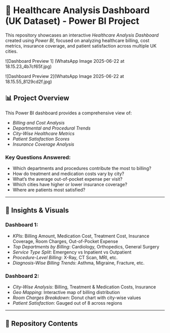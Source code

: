 # 🏥 Healthcare Analysis Dashboard (UK Dataset) - Power BI Project

This repository showcases an interactive *Healthcare Analysis Dashboard* created using *Power BI*, focused on analyzing healthcare billing, cost metrics, insurance coverage, and patient satisfaction across multiple UK cities.

![Dashboard Preview 1] (WhatsApp Image 2025-06-22 at 18.15.23_4b7cf65f.jpg)

![Dashboard Preview 2](WhatsApp Image 2025-06-22 at 18.15.55_8129cd2f.jpg)

## 📊 Project Overview

This Power BI dashboard provides a comprehensive view of:

- *Billing and Cost Analysis*
- *Departmental and Procedural Trends*
- *City-Wise Healthcare Metrics*
- *Patient Satisfaction Scores*
- *Insurance Coverage Analysis*

### Key Questions Answered:
- Which departments and procedures contribute the most to billing?
- How do treatment and medication costs vary by city?
- What’s the average out-of-pocket expense per visit?
- Which cities have higher or lower insurance coverage?
- Where are patients most satisfied?

---

## 🧠 Insights & Visuals

### Dashboard 1:
- *KPIs*: Billing Amount, Medication Cost, Treatment Cost, Insurance Coverage, Room Charges, Out-of-Pocket Expense
- *Top Departments by Billing*: Cardiology, Orthopedics, General Surgery
- *Service Type Split*: Emergency vs Inpatient vs Outpatient
- *Procedure-Level Billing*: X-Ray, CT Scan, MRI, etc.
- *Diagnosis-Wise Billing Trends*: Asthma, Migraine, Fracture, etc.

### Dashboard 2:
- *City-Wise Analysis*: Billing, Treatment & Medication Costs, Insurance
- *Geo Mapping*: Interactive map of billing distribution
- *Room Charges Breakdown*: Donut chart with city-wise values
- *Patient Satisfaction*: Gauged out of 8 across regions

---

## 📂 Repository Contents
